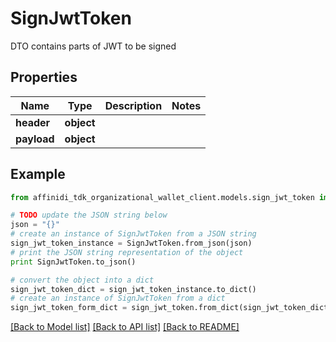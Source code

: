 # SignJwtToken

DTO contains parts of JWT to be signed

## Properties

| Name        | Type       | Description | Notes |
| ----------- | ---------- | ----------- | ----- |
| **header**  | **object** |             |
| **payload** | **object** |             |

## Example

```python
from affinidi_tdk_organizational_wallet_client.models.sign_jwt_token import SignJwtToken

# TODO update the JSON string below
json = "{}"
# create an instance of SignJwtToken from a JSON string
sign_jwt_token_instance = SignJwtToken.from_json(json)
# print the JSON string representation of the object
print SignJwtToken.to_json()

# convert the object into a dict
sign_jwt_token_dict = sign_jwt_token_instance.to_dict()
# create an instance of SignJwtToken from a dict
sign_jwt_token_form_dict = sign_jwt_token.from_dict(sign_jwt_token_dict)
```

[[Back to Model list]](../README.md#documentation-for-models) [[Back to API list]](../README.md#documentation-for-api-endpoints) [[Back to README]](../README.md)
